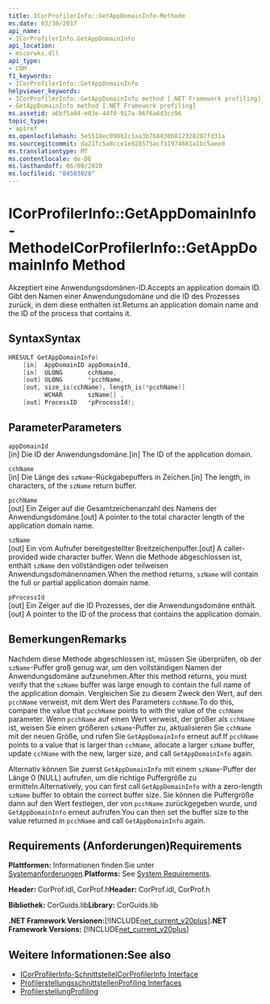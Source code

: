 ```yaml
---
title: ICorProfilerInfo::GetAppDomainInfo-Methode
ms.date: 03/30/2017
api_name:
- ICorProfilerInfo.GetAppDomainInfo
api_location:
- mscorwks.dll
api_type:
- COM
f1_keywords:
- ICorProfilerInfo::GetAppDomainInfo
helpviewer_keywords:
- ICorProfilerInfo::GetAppDomainInfo method [.NET Framework profiling]
- GetAppDomainInfo method [.NET Framework profiling]
ms.assetid: a6bf5a04-e03e-44f0-917a-96f6a6d3cc96
topic_type:
- apiref
ms.openlocfilehash: 5e5510ec098b2c1aa3b768830b812328287fd31a
ms.sourcegitcommit: da21fc5a8cce1e028575acf31974681a1bc5aeed
ms.translationtype: MT
ms.contentlocale: de-DE
ms.lasthandoff: 06/08/2020
ms.locfileid: "84503028"
---
```

# <a name="icorprofilerinfogetappdomaininfo-method"></a><span data-ttu-id="c7469-102">ICorProfilerInfo::GetAppDomainInfo-Methode</span><span class="sxs-lookup"><span data-stu-id="c7469-102">ICorProfilerInfo::GetAppDomainInfo Method</span></span>
<span data-ttu-id="c7469-103">Akzeptiert eine Anwendungsdomänen-ID.</span><span class="sxs-lookup"><span data-stu-id="c7469-103">Accepts an application domain ID.</span></span> <span data-ttu-id="c7469-104">Gibt den Namen einer Anwendungsdomäne und die ID des Prozesses zurück, in dem diese enthalten ist.</span><span class="sxs-lookup"><span data-stu-id="c7469-104">Returns an application domain name and the ID of the process that contains it.</span></span>  
  
## <a name="syntax"></a><span data-ttu-id="c7469-105">Syntax</span><span class="sxs-lookup"><span data-stu-id="c7469-105">Syntax</span></span>  
  
```cpp  
HRESULT GetAppDomainInfo(  
    [in]  AppDomainID appDomainId,  
    [in]  ULONG       cchName,  
    [out] ULONG       *pcchName,  
    [out, size_is(cchName), length_is(*pcchName)]  
          WCHAR       szName[] ,  
    [out] ProcessID   *pProcessId);  
```  
  
## <a name="parameters"></a><span data-ttu-id="c7469-106">Parameter</span><span class="sxs-lookup"><span data-stu-id="c7469-106">Parameters</span></span>  
 `appDomainId`  
 <span data-ttu-id="c7469-107">[in] Die ID der Anwendungsdomäne.</span><span class="sxs-lookup"><span data-stu-id="c7469-107">[in] The ID of the application domain.</span></span>  
  
 `cchName`  
 <span data-ttu-id="c7469-108">[in] Die Länge des `szName`-Rückgabepuffers in Zeichen.</span><span class="sxs-lookup"><span data-stu-id="c7469-108">[in] The length, in characters, of the `szName` return buffer.</span></span>  
  
 `pcchName`  
 <span data-ttu-id="c7469-109">[out] Ein Zeiger auf die Gesamtzeichenanzahl des Namens der Anwendungsdomäne.</span><span class="sxs-lookup"><span data-stu-id="c7469-109">[out] A pointer to the total character length of the application domain name.</span></span>  
  
 `szName`  
 <span data-ttu-id="c7469-110">[out] Ein vom Aufrufer bereitgestellter Breitzeichenpuffer.</span><span class="sxs-lookup"><span data-stu-id="c7469-110">[out] A caller-provided wide character buffer.</span></span> <span data-ttu-id="c7469-111">Wenn die Methode abgeschlossen ist, enthält `szName` den vollständigen oder teilweisen Anwendungsdomänennamen.</span><span class="sxs-lookup"><span data-stu-id="c7469-111">When the method returns, `szName` will contain the full or partial application domain name.</span></span>  
  
 `pProcessId`  
 <span data-ttu-id="c7469-112">[out] Ein Zeiger auf die ID Prozesses, der die Anwendungsdomäne enthält.</span><span class="sxs-lookup"><span data-stu-id="c7469-112">[out] A pointer to the ID of the process that contains the application domain.</span></span>  
  
## <a name="remarks"></a><span data-ttu-id="c7469-113">Bemerkungen</span><span class="sxs-lookup"><span data-stu-id="c7469-113">Remarks</span></span>  
 <span data-ttu-id="c7469-114">Nachdem diese Methode abgeschlossen ist, müssen Sie überprüfen, ob der `szName`-Puffer groß genug war, um den vollständigen Namen der Anwendungsdomäne aufzunehmen.</span><span class="sxs-lookup"><span data-stu-id="c7469-114">After this method returns, you must verify that the `szName` buffer was large enough to contain the full name of the application domain.</span></span> <span data-ttu-id="c7469-115">Vergleichen Sie zu diesem Zweck den Wert, auf den `pcchName` verweist, mit dem Wert des Parameters `cchName`.</span><span class="sxs-lookup"><span data-stu-id="c7469-115">To do this, compare the value that `pcchName` points to with the value of the `cchName` parameter.</span></span> <span data-ttu-id="c7469-116">Wenn `pcchName` auf einen Wert verweist, der größer als `cchName` ist, weisen Sie einen größeren `szName`-Puffer zu, aktualisieren Sie `cchName` mit der neuen Größe, und rufen Sie `GetAppDomainInfo` erneut auf.</span><span class="sxs-lookup"><span data-stu-id="c7469-116">If `pcchName` points to a value that is larger than `cchName`, allocate a larger `szName` buffer, update `cchName` with the new, larger size, and call `GetAppDomainInfo` again.</span></span>  
  
 <span data-ttu-id="c7469-117">Alternativ können Sie zuerst `GetAppDomainInfo` mit einem `szName`-Puffer der Länge 0 (NULL) aufrufen, um die richtige Puffergröße zu ermitteln.</span><span class="sxs-lookup"><span data-stu-id="c7469-117">Alternatively, you can first call `GetAppDomainInfo` with a zero-length `szName` buffer to obtain the correct buffer size.</span></span> <span data-ttu-id="c7469-118">Sie können die Puffergröße dann auf den Wert festlegen, der von `pcchName` zurückgegeben wurde, und `GetAppDomainInfo` erneut aufrufen.</span><span class="sxs-lookup"><span data-stu-id="c7469-118">You can then set the buffer size to the value returned in `pcchName` and call `GetAppDomainInfo` again.</span></span>  
  
## <a name="requirements"></a><span data-ttu-id="c7469-119">Requirements (Anforderungen)</span><span class="sxs-lookup"><span data-stu-id="c7469-119">Requirements</span></span>  
 <span data-ttu-id="c7469-120">**Plattformen:** Informationen finden Sie unter [Systemanforderungen](../../get-started/system-requirements.md).</span><span class="sxs-lookup"><span data-stu-id="c7469-120">**Platforms:** See [System Requirements](../../get-started/system-requirements.md).</span></span>  
  
 <span data-ttu-id="c7469-121">**Header:** CorProf.idl, CorProf.h</span><span class="sxs-lookup"><span data-stu-id="c7469-121">**Header:** CorProf.idl, CorProf.h</span></span>  
  
 <span data-ttu-id="c7469-122">**Bibliothek:** CorGuids.lib</span><span class="sxs-lookup"><span data-stu-id="c7469-122">**Library:** CorGuids.lib</span></span>  
  
 <span data-ttu-id="c7469-123">**.NET Framework Versionen:**[!INCLUDE[net_current_v20plus](../../../../includes/net-current-v20plus-md.md)]</span><span class="sxs-lookup"><span data-stu-id="c7469-123">**.NET Framework Versions:** [!INCLUDE[net_current_v20plus](../../../../includes/net-current-v20plus-md.md)]</span></span>  
  
## <a name="see-also"></a><span data-ttu-id="c7469-124">Weitere Informationen:</span><span class="sxs-lookup"><span data-stu-id="c7469-124">See also</span></span>

- [<span data-ttu-id="c7469-125">ICorProfilerInfo-Schnittstelle</span><span class="sxs-lookup"><span data-stu-id="c7469-125">ICorProfilerInfo Interface</span></span>](icorprofilerinfo-interface.md)
- [<span data-ttu-id="c7469-126">Profilerstellungsschnittstellen</span><span class="sxs-lookup"><span data-stu-id="c7469-126">Profiling Interfaces</span></span>](profiling-interfaces.md)
- [<span data-ttu-id="c7469-127">Profilerstellung</span><span class="sxs-lookup"><span data-stu-id="c7469-127">Profiling</span></span>](index.md)
